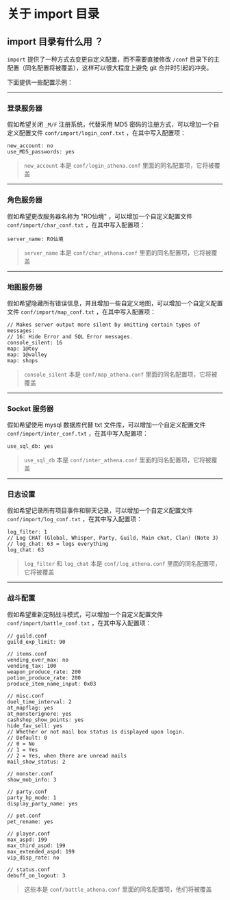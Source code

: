 # 关于 import 目录

## import 目录有什么用 ？

`import` 提供了一种方式去变更自定义配置，而不需要直接修改 `/conf` 目录下的主配置（同名配置将被覆盖），这样可以很大程度上避免 git 合并时引起的冲突。

下面提供一些配置示例：

------
### 登录服务器

假如希望关闭 `_M/F` 注册系统，代替采用 MD5 密码的注册方式，可以增加一个自定义配置文件 `conf/import/login_conf.txt` ，在其中写入配置项：

```
new_account: no
use_MD5_passwords: yes
```

> `new_account` 本是 `conf/login_athena.conf` 里面的同名配置项，它将被覆盖


------
### 角色服务器

假如希望更改服务器名称为 "RO仙境" ，可以增加一个自定义配置文件 `conf/import/char_conf.txt` ，在其中写入配置项：

```
server_name: RO仙境
```

> `server_name` 本是 `conf/char_athena.conf` 里面的同名配置项，它将被覆盖


------
### 地图服务器

假如希望隐藏所有错误信息，并且增加一些自定义地图，可以增加一个自定义配置文件 `conf/import/map_conf.txt` ，在其中写入配置项：

```
// Makes server output more silent by omitting certain types of messages:
// 16: Hide Error and SQL Error messages.
console_silent: 16
map: 1@toy
map: 1@valley
map: shops
```

> `console_silent` 本是 `conf/map_athena.conf` 里面的同名配置项，它将被覆盖


------
### Socket 服务器

假如希望使用 mysql 数据库代替 txt 文件库，可以增加一个自定义配置文件 `conf/import/inter_conf.txt` ，在其中写入配置项：

```
use_sql_db: yes
```

> `use_sql_db` 本是 `conf/inter_athena.conf` 里面的同名配置项，它将被覆盖


------
### 日志设置

假如希望记录所有项目事件和聊天记录，可以增加一个自定义配置文件 `conf/import/log_conf.txt` ，在其中写入配置项：

```
log_filter: 1
// Log CHAT (Global, Whisper, Party, Guild, Main chat, Clan) (Note 3)
// log_chat: 63 = logs everything
log_chat: 63
```

> `log_filter` 和 `log_chat` 本是 `conf/log_athena.conf` 里面的同名配置项，它将被覆盖


------
### 战斗配置

假如希望重新定制战斗模式，可以增加一个自定义配置文件 `conf/import/battle_conf.txt` ，在其中写入配置项：

```
// guild.conf
guild_exp_limit: 90

// items.conf
vending_over_max: no
vending_tax: 100
weapon_produce_rate: 200
potion_produce_rate: 200
produce_item_name_input: 0x03

// misc.conf
duel_time_interval: 2
at_mapflag: yes
at_monsterignore: yes
cashshop_show_points: yes
hide_fav_sell: yes
// Whether or not mail box status is displayed upon login.
// Default: 0
// 0 = No
// 1 = Yes
// 2 = Yes, when there are unread mails
mail_show_status: 2

// monster.conf
show_mob_info: 3

// party.conf
party_hp_mode: 1
display_party_name: yes

// pet.conf
pet_rename: yes

// player.conf
max_aspd: 199
max_third_aspd: 199
max_extended_aspd: 199
vip_disp_rate: no

// status.conf
debuff_on_logout: 3
```

> 这些本是 `conf/battle_athena.conf` 里面的同名配置项，他们将被覆盖


